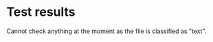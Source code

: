 Test results
============

Cannot check anything at the moment as the file is classified as "text".
